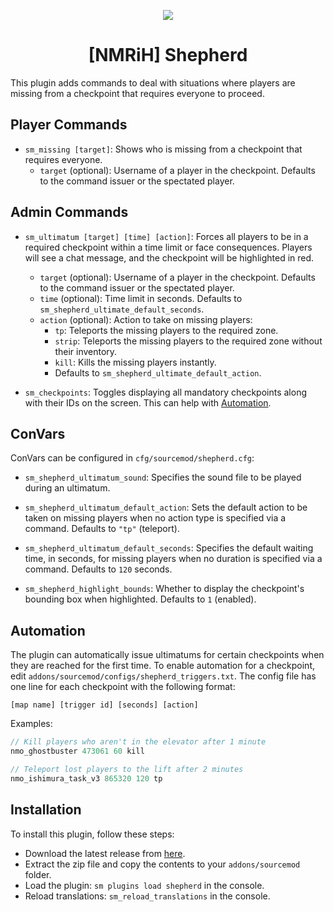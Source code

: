 <p align="center">
  <img src="https://i.imgur.com/PExkibt.png" />
</p>

<h1 align="center">[NMRiH] Shepherd</h1>

This plugin adds commands to deal with situations where players are missing from a checkpoint that requires everyone to proceed.

## Player Commands

- `sm_missing [target]`: Shows who is missing from a checkpoint that requires everyone.
  - `target` (optional): Username of a player in the checkpoint. Defaults to the command issuer or the spectated player.

## Admin Commands

- `sm_ultimatum [target] [time] [action]`: Forces all players to be in a required checkpoint within a time limit or face consequences. Players will see a chat message, and the checkpoint will be highlighted in red.
  - `target` (optional): Username of a player in the checkpoint. Defaults to the command issuer or the spectated player.
  - `time` (optional): Time limit in seconds. Defaults to `sm_shepherd_ultimate_default_seconds`.
  - `action` (optional): Action to take on missing players:
    - `tp`: Teleports the missing players to the required zone.
    - `strip`: Teleports the missing players to the required zone without their inventory.
    - `kill`: Kills the missing players instantly.
    - Defaults to `sm_shepherd_ultimate_default_action`.

- `sm_checkpoints`: Toggles displaying all mandatory checkpoints along with their IDs on the screen. This can help with [Automation](#Automation).

## ConVars

ConVars can be configured in `cfg/sourcemod/shepherd.cfg`:

- `sm_shepherd_ultimatum_sound`: Specifies the sound file to be played during an ultimatum.

- `sm_shepherd_ultimatum_default_action`: Sets the default action to be taken on missing players when no action type is specified via a command. Defaults to `"tp"` (teleport).

- `sm_shepherd_ultimatum_default_seconds`: Specifies the default waiting time, in seconds, for missing players when no duration is specified via a command. Defaults to `120` seconds.

- `sm_shepherd_highlight_bounds`: Whether to display the checkpoint's bounding box when highlighted. Defaults to `1` (enabled).

## Automation

The plugin can automatically issue ultimatums for certain checkpoints when they are reached for the first time. 
To enable automation for a checkpoint, edit `addons/sourcemod/configs/shepherd_triggers.txt`. The config file has one line for each checkpoint with the following format:

```
[map name] [trigger id] [seconds] [action]
```

Examples: 
```cpp
// Kill players who aren't in the elevator after 1 minute
nmo_ghostbuster 473061 60 kill 

// Teleport lost players to the lift after 2 minutes
nmo_ishimura_task_v3 865320 120 tp
```

## Installation

To install this plugin, follow these steps:

- Download the latest release from [here](https://github.com/dysphie/nmrih-shepherd/releases).
- Extract the zip file and copy the contents to your `addons/sourcemod` folder.
- Load the plugin: `sm plugins load shepherd` in the console.
- Reload translations: `sm_reload_translations` in the console.
